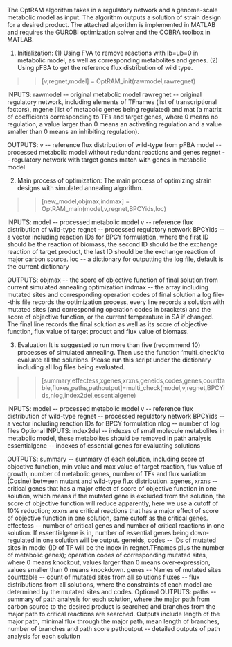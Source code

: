 The OptRAM algorithm takes in a regulatory network and a genome-scale metabolic model as input. The algorithm outputs a solution of strain design for a desired product. The attached algorithm is implemented in MATLAB and requires the GUROBI optimization solver and the COBRA toolbox in MATLAB. 

1. Initialization: 
(1) Using FVA to remove reactions with lb=ub=0 in metabolic model, as well as corresponding metabolites and genes.
(2) Using pFBA to get the reference flux distribution of wild type. 

>>[v,regnet,model] = OptRAM_init(rawmodel,rawregnet)

INPUTS:
rawmodel -- original metabolic model
rawregnet -- original regulatory network, including elements of TFnames (list of transcriptional factors), mgene (list of metabolic genes being regulated) and mat (a matrix of coefficients corresponding to TFs and target genes, where 0 means no regulation, a value larger than 0 means an activating regulation and a value smaller than 0 means an inhibiting regulation).

OUTPUTS:
v -- reference flux distribution of wild-type from pFBA 
model -- processed metabolic model without redundant reactions and genes
regnet -- regulatory network with target genes match with genes in metabolic model

2. Main process of optimization:
The main process of optimizing strain designs with simulated annealing algorithm.

>>[new_model,objmax,indmax] =  OptRAM_main(model,v,regnet,BPCYids,loc)

INPUTS:
model -- processed metabolic model
v -- reference flux distribution of wild-type
regnet -- processed regulatory network
BPCYids -- a vector including reaction IDs for BPCY formulation, where the first ID should be the reaction of biomass, the second ID should be the exchange reaction of target product, the last ID should be the exchange reaction of major carbon source.
loc -- a dictionary for outputting the log file, default is the current dictionary

OUTPUTS:
objmax -- the score of objective function of final solution from current simulated annealing optimization
indmax -- the array including mutated sites and corresponding operation codes of final solution
a log file--this file records the optimization process, every line records a solution with mutated sites (and corresponding operation codes in brackets) and the score of objective function, or the current temperature in SA if changed. The final line records the final solution as well as its score of objective function, flux value of target product and flux value of biomass.

3. Evaluation
It is suggested to run more than five (recommend 10) processes of simulated annealing. Then use the function ‘multi_check’to evaluate all the solutions. Please run this script under the dictionary including all log files being evaluated.

>>[summary,effectess,xgenes,xrxns,geneids,codes,genes,counttable,fluxes,paths,pathoutput]=multi_check(model,v,regnet,BPCYids,nlog,index2del,essentialgene)

INPUTS:
model -- processed metabolic model
v -- reference flux distribution of wild-type
regnet -- processed regulatory network
BPCYids -- a vector including reaction IDs for BPCY formulation
nlog -- number of log files
Optional INPUTS:
index2del -- indexes of small molecule metabolites in metabolic model, these metabolites should be removed in path analysis
essentialgene -- indexes of essential genes for evaluating solutions

OUTPUTS:
summary -- summary of each solution, including score of objective function, min value and max value of target reaction, flux value of growth, number of metabolic genes, number of TFs and flux variation (Cosine) between mutant and wild-type flux distribution.
xgenes, xrxns -- critical genes that has a major effect of score of objective function in one solution, which means if the mutated gene is excluded from the solution, the score of objective function will reduce apparently, here we use a cutoff of 10% reduction; xrxns are critical reactions that has a major effect of score of objective function in one solution, same cutoff as the critical genes.
effectess -- number of critical genes and number of critical reactions in one solution. If essentialgene is in, number of essential genes being down-regulated in one solution will be output.
geneids, codes -- IDs of mutated sites in model (ID of TF will be the index in regnet.TFnames plus the number of metabolic genes); operation codes of corresponding mutated sites, where 0 means knockout, values larger than 0 means over-expression, values smaller than 0 means knockdown.
genes -- Names of mutated sites
counttable -- count of mutated sites from all solutions
fluxes -- flux distributions from all solutions, where the constraints of each model are determined by the mutated sites and codes.
Optional OUTPUTS:
paths -- summary of path analysis for each solution, where the major path from carbon source to the desired product is searched and branches from the major path to critical reactions are searched. Outputs include length of the major path, minimal flux through the major path, mean length of branches, number of branches and path score
pathoutput -- detailed outputs of path analysis for each solution


